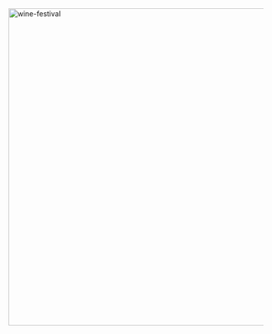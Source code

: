 <img width="626" alt="wine-festival" src="https://github.com/m-grande/wine-festival/assets/125394826/fcd36f7b-2ceb-4b04-a0fa-506617c23704">
